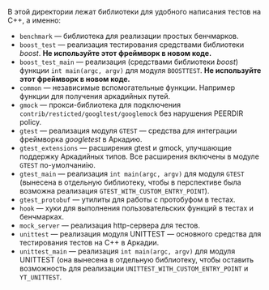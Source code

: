 В этой директории лежат библиотеки для удобного написания тестов на C++, а именно:

* `benchmark` — библиотека для реализации простых бенчмарков.
* `boost_test` — реализация тестирования средствами библиотеки _boost_. **Не используйте этот фреймворк в новом коде.**
* `boost_test_main` — реализация (средствами библиотеки _boost_) функции `int main(argc, argv)` для модуля `BOOSTTEST`. **Не используйте этот фреймворк в новом коде.**
* `common` — независимые вспомогательные функции. Например функции для получения аркадийных путей.
* `gmock` — прокси-библиотека для подключения `contrib/resticted/googltest/googlemock` без нарушения PEERDIR policy.
* `gtest` — реализация модуля `GTEST` — средства для интеграции фреймворка _googletest_ в Аркадию.
* `gtest_extensions` — расширения gtest и gmock, улучшающие поддержку Аркадийных типов. Все расширения включены в модуле `GTEST` по-умолчаниiю.
* `gtest_main` — реализация `int main(argc, argv)` для модуля `GTEST` (вынесена в отдельную библиотеку, чтобы в перспективе была возможна реализация `GTEST_WITH_CUSTOM_ENTRY_POINT`).
* `gtest_protobuf` — утилиты для работы с протобуфом в тестах.
* `hook` — хуки для выполнения пользовательских функций в тестах и бенчмарках.
* `mock_server` — реализация http-сервера для тестов.
* `unittest` — реализация модуля UNITTEST — основного средства для тестирования тестов на С++ в Аркадии.
* `unittest_main` — реализация `int main(argc, argv)` для модуля UNITTEST (она вынесена в отдельную библиотеку, чтобы оставить возможность для реализации `UNITTEST_WITH_CUSTOM_ENTRY_POINT` и `YT_UNITTEST`.
